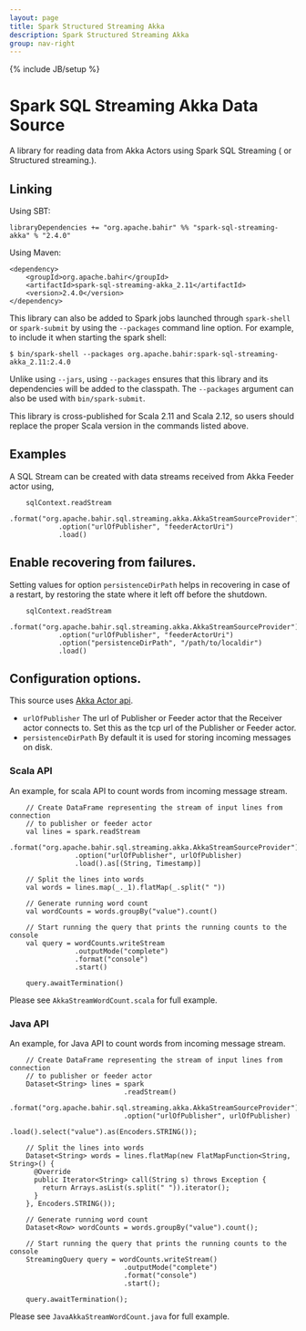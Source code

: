 ```yaml
---
layout: page
title: Spark Structured Streaming Akka
description: Spark Structured Streaming Akka
group: nav-right
---
```

<!--
{% comment %}
Licensed to the Apache Software Foundation (ASF) under one or more
contributor license agreements.  See the NOTICE file distributed with
this work for additional information regarding copyright ownership.
The ASF licenses this file to you under the Apache License, Version 2.0
(the "License"); you may not use this file except in compliance with
the License.  You may obtain a copy of the License at

http://www.apache.org/licenses/LICENSE-2.0

Unless required by applicable law or agreed to in writing, software
distributed under the License is distributed on an "AS IS" BASIS,
WITHOUT WARRANTIES OR CONDITIONS OF ANY KIND, either express or implied.
See the License for the specific language governing permissions and
limitations under the License.
{% endcomment %}
-->

{% include JB/setup %}
<!--
{% comment %}
Licensed to the Apache Software Foundation (ASF) under one or more
contributor license agreements.  See the NOTICE file distributed with
this work for additional information regarding copyright ownership.
The ASF licenses this file to You under the Apache License, Version 2.0
(the "License"); you may not use this file except in compliance with
the License.  You may obtain a copy of the License at

  http://www.apache.org/licenses/LICENSE-2.0

Unless required by applicable law or agreed to in writing, software
distributed under the License is distributed on an "AS IS" BASIS,
WITHOUT WARRANTIES OR CONDITIONS OF ANY KIND, either express or implied.
See the License for the specific language governing permissions and
limitations under the License.
{% endcomment %}
-->
# Spark SQL Streaming Akka Data Source

A library for reading data from Akka Actors using Spark SQL Streaming ( or Structured streaming.).

## Linking

Using SBT:

    libraryDependencies += "org.apache.bahir" %% "spark-sql-streaming-akka" % "2.4.0"

Using Maven:

    <dependency>
        <groupId>org.apache.bahir</groupId>
        <artifactId>spark-sql-streaming-akka_2.11</artifactId>
        <version>2.4.0</version>
    </dependency>

This library can also be added to Spark jobs launched through `spark-shell` or `spark-submit` by using the `--packages` command line option.
For example, to include it when starting the spark shell:

    $ bin/spark-shell --packages org.apache.bahir:spark-sql-streaming-akka_2.11:2.4.0

Unlike using `--jars`, using `--packages` ensures that this library and its dependencies will be added to the classpath.
The `--packages` argument can also be used with `bin/spark-submit`.

This library is cross-published for Scala 2.11 and Scala 2.12, so users should replace the proper Scala version in the commands listed above.

## Examples

A SQL Stream can be created with data streams received from Akka Feeder actor using,

        sqlContext.readStream
                .format("org.apache.bahir.sql.streaming.akka.AkkaStreamSourceProvider")
                .option("urlOfPublisher", "feederActorUri")
                .load()

## Enable recovering from failures.

Setting values for option `persistenceDirPath` helps in recovering in case of a restart, by restoring the state where it left off before the shutdown.

        sqlContext.readStream
                .format("org.apache.bahir.sql.streaming.akka.AkkaStreamSourceProvider")
                .option("urlOfPublisher", "feederActorUri")
                .option("persistenceDirPath", "/path/to/localdir")
                .load()

## Configuration options.

This source uses [Akka Actor api](http://doc.akka.io/api/akka/2.5/akka/actor/Actor.html).

* `urlOfPublisher` The url of Publisher or Feeder actor that the Receiver actor connects to. Set this as the tcp url of the Publisher or Feeder actor.
* `persistenceDirPath` By default it is used for storing incoming messages on disk.

### Scala API

An example, for scala API to count words from incoming message stream.

        // Create DataFrame representing the stream of input lines from connection
        // to publisher or feeder actor
        val lines = spark.readStream
                    .format("org.apache.bahir.sql.streaming.akka.AkkaStreamSourceProvider")
                    .option("urlOfPublisher", urlOfPublisher)
                    .load().as[(String, Timestamp)]

        // Split the lines into words
        val words = lines.map(_._1).flatMap(_.split(" "))

        // Generate running word count
        val wordCounts = words.groupBy("value").count()

        // Start running the query that prints the running counts to the console
        val query = wordCounts.writeStream
                    .outputMode("complete")
                    .format("console")
                    .start()

        query.awaitTermination()

Please see `AkkaStreamWordCount.scala` for full example.     

### Java API

An example, for Java API to count words from incoming message stream.

        // Create DataFrame representing the stream of input lines from connection
        // to publisher or feeder actor
        Dataset<String> lines = spark
                                .readStream()
                                .format("org.apache.bahir.sql.streaming.akka.AkkaStreamSourceProvider")
                                .option("urlOfPublisher", urlOfPublisher)
                                .load().select("value").as(Encoders.STRING());

        // Split the lines into words
        Dataset<String> words = lines.flatMap(new FlatMapFunction<String, String>() {
          @Override
          public Iterator<String> call(String s) throws Exception {
            return Arrays.asList(s.split(" ")).iterator();
          }
        }, Encoders.STRING());

        // Generate running word count
        Dataset<Row> wordCounts = words.groupBy("value").count();

        // Start running the query that prints the running counts to the console
        StreamingQuery query = wordCounts.writeStream()
                                .outputMode("complete")
                                .format("console")
                                .start();

        query.awaitTermination();   

Please see `JavaAkkaStreamWordCount.java` for full example.      
